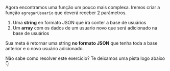 Agora encontramos uma função um pouco mais complexa. Iremos criar a função `agregarUsuario` que deverá receber 2 parámetros.

1. Uma **string** en formato JSON que irá conter a base de usuários
2. Um **array** com os dados de um usuario novo que será adicionado na base de usuários

Sua meta é retornar uma string **no formato JSON** que tenha toda a base anterior e o novo usuário adicionado.

Não sabe como resolver este exercício? Te deixamos uma pista logo abaixo :point_down:
